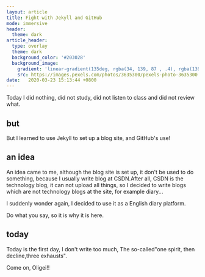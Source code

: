 ```yaml
---
layout: article
title: Fight with Jekyll and GitHub
mode: immersive
header:
  theme: dark
article_header:
  type: overlay
  theme: dark
  background_color: '#203028'
  background_image:
    gradient: 'linear-gradient(135deg, rgba(34, 139, 87 , .4), rgba(139, 34, 139, .4))'
    src: https://images.pexels.com/photos/3635300/pexels-photo-3635300.jpeg?auto=compress&cs=tinysrgb&h=750&w=1260
date:   2020-03-23 15:13:44 +0800
---
```


Today I did nothing, did not study, did not listen to class and did not review what.

## but

But I learned to use Jekyll to set up a blog site, and GitHub's use!


## an idea

An idea came to me, although the blog site is set up, it don't be used to do something, because I usually write blog at CSDN.After all, CSDN is the technology blog, it can not upload all things, so I decided to write blogs which are not technology blogs at the site, for example diary...

I suddenly wonder again, I decided to use it as a English diary platform.

Do what you say, so it is why it is here.

## today

Today is the first day, I don't write too much, The so-called"one spirit, then decline,three exhausts".

Come on, Oligei!!